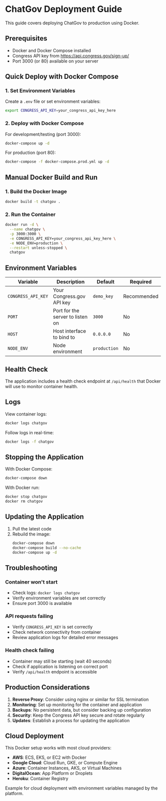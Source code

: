 # ChatGov Deployment Guide

This guide covers deploying ChatGov to production using Docker.

## Prerequisites

- Docker and Docker Compose installed
- Congress API key from https://api.congress.gov/sign-up/
- Port 3000 (or 80) available on your server

## Quick Deploy with Docker Compose

### 1. Set Environment Variables

Create a `.env` file or set environment variables:

```bash
export CONGRESS_API_KEY=your_congress_api_key_here
```

### 2. Deploy with Docker Compose

For development/testing (port 3000):
```bash
docker-compose up -d
```

For production (port 80):
```bash
docker-compose -f docker-compose.prod.yml up -d
```

## Manual Docker Build and Run

### 1. Build the Docker Image

```bash
docker build -t chatgov .
```

### 2. Run the Container

```bash
docker run -d \
  --name chatgov \
  -p 3000:3000 \
  -e CONGRESS_API_KEY=your_congress_api_key_here \
  -e NODE_ENV=production \
  --restart unless-stopped \
  chatgov
```

## Environment Variables

| Variable | Description | Default | Required |
|----------|-------------|---------|----------|
| `CONGRESS_API_KEY` | Your Congress.gov API key | `demo_key` | Recommended |
| `PORT` | Port for the server to listen on | `3000` | No |
| `HOST` | Host interface to bind to | `0.0.0.0` | No |
| `NODE_ENV` | Node environment | `production` | No |

## Health Check

The application includes a health check endpoint at `/api/health` that Docker will use to monitor container health.

## Logs

View container logs:
```bash
docker logs chatgov
```

Follow logs in real-time:
```bash
docker logs -f chatgov
```

## Stopping the Application

With Docker Compose:
```bash
docker-compose down
```

With Docker run:
```bash
docker stop chatgov
docker rm chatgov
```

## Updating the Application

1. Pull the latest code
2. Rebuild the image:
   ```bash
   docker-compose down
   docker-compose build --no-cache
   docker-compose up -d
   ```

## Troubleshooting

### Container won't start
- Check logs: `docker logs chatgov`
- Verify environment variables are set correctly
- Ensure port 3000 is available

### API requests failing
- Verify `CONGRESS_API_KEY` is set correctly
- Check network connectivity from container
- Review application logs for detailed error messages

### Health check failing
- Container may still be starting (wait 40 seconds)
- Check if application is listening on correct port
- Verify `/api/health` endpoint is accessible

## Production Considerations

1. **Reverse Proxy**: Consider using nginx or similar for SSL termination
2. **Monitoring**: Set up monitoring for the container and application
3. **Backups**: No persistent data, but consider backing up configuration
4. **Security**: Keep the Congress API key secure and rotate regularly
5. **Updates**: Establish a process for updating the application

## Cloud Deployment

This Docker setup works with most cloud providers:

- **AWS**: ECS, EKS, or EC2 with Docker
- **Google Cloud**: Cloud Run, GKE, or Compute Engine
- **Azure**: Container Instances, AKS, or Virtual Machines
- **DigitalOcean**: App Platform or Droplets
- **Heroku**: Container Registry

Example for cloud deployment with environment variables managed by the platform.